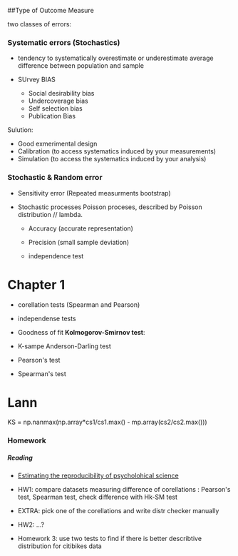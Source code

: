
##Type of Outcome Measure

two classes of errors:

### Systematic errors (Stochastics)

- tendency to systematically overestimate or underestimate average difference between population and sample

- SUrvey BIAS
	- Social desirability bias
	- Undercoverage bias
	- Self selection bias
	- Publication Bias

Sulution: 
- Good exmerimental design
- Calibration (to access systematics induced by
	your measurements)
- Simulation (to access the systematics induced by your analysis)

### Stochastic & Random error
- Sensitivity error (Repeated measurments bootstrap)

- Stochastic processes
	Poisson proceses, described by Poisson distribution // lambda.
 
	- Accuracy (accurate representation)
	- Precision (small sample deviation)

	- independence test


# Chapter 1

 - corellation tests (Spearman and Pearson)
 - independense tests

 - Goodness of fit **Kolmogorov-Smirnov test**:
 - K-sampe Anderson-Darling test

 - Pearson's test
 - Spearman's test

# Lann
KS = np.nanmax(np.array*cs1/cs1.max() - mp.array(cs2/cs2.max()))


### Homework

##### Reading
- [Estimating the reproducibility of psycholohical science](http://www.sciencemag.org/content/349/6251/aac4716.full.pdf)

-  HW1: compare datasets measuring difference of corellations :  Pearson's test, Spearman test, check difference with Hk-SM test

- EXTRA: pick one of the corellations and write distr checker manually

- HW2: ...?

- Homework 3: use two tests to find if there is better describtive distribution for citibikes data 

